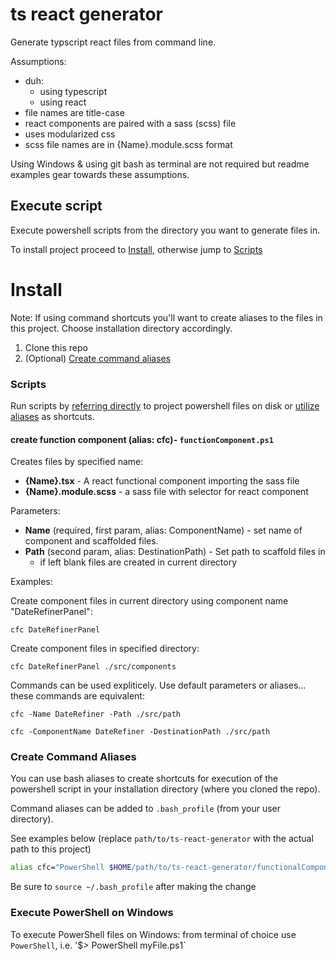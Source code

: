# ts react generator

Generate typscript react files from command line.

Assumptions:

* duh:
  * using typescript
  * using react
* file names are title-case
* react components are paired with a sass (scss) file
* uses modularized css
* scss file names are in {Name}.module.scss format

Using Windows & using git bash as terminal are not required but readme examples gear towards these assumptions.

## Execute script

Execute powershell scripts from the directory you want to generate files in.

To install project proceed to [Install](#install), otherwise jump to [Scripts](#scripts)

# Install

Note: If using command shortcuts you'll want to create aliases to the files in this project. Choose installation directory accordingly.

1. Clone this repo
2. (Optional) [Create command aliases](#create-command-aliases)

### Scripts

Run scripts by [referring directly](#execute-powershell-on-windows) to project powershell files on disk or [utilize aliases](#create-command-aliases) as shortcuts.

#### create function component (alias: cfc)- `functionComponent.ps1`

Creates files by specified name:

* **{Name}.tsx** - A react functional component importing the sass file
* **{Name}.module.scss** - a sass file with selector for react component

Parameters:

* **Name** (required, first param, alias: ComponentName) - set name of component and scaffolded files.
* **Path** (second param, alias: DestinationPath) - Set path to scaffold files in
  * if left blank files are created in current directory

Examples:

Create component files in current directory using component name "DateRefinerPanel":

`cfc DateRefinerPanel`

Create component files in specified directory:

`cfc DateRefinerPanel ./src/components`

Commands can be used expliticely. Use default parameters or aliases... these commands are equivalent:

`cfc -Name DateRefiner -Path ./src/path`

`cfc -ComponentName DateRefiner -DestinationPath ./src/path`

### Create Command Aliases

You can use bash aliases to create shortcuts for execution of the powershell script in your installation directory (where you cloned the repo).

Command aliases can be added to `.bash_profile` (from your user directory).

See examples below (replace `path/to/ts-react-generator` with the actual path to this project)

```sh
alias cfc="PowerShell $HOME/path/to/ts-react-generator/functionalComponent.ps1"
```

Be sure to `source ~/.bash_profile` after making the change

### Execute PowerShell on Windows

To execute PowerShell files on Windows: from terminal of choice use `PowerShell`, i.e. '$> PowerShell myFile.ps1`